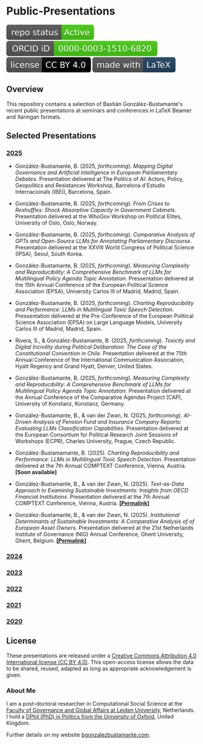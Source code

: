 # Public-Presentations

[![Project Status: Active – The project has reached a stable, usable state and is being actively developed.](https://raw.githubusercontent.com/training-datalab/badges/main/project_status/active.svg)](https://bgonzalezbustamante.github.io/Public-Presentations/docs/STATUS.html) [![ORCID](https://raw.githubusercontent.com/training-datalab/badges/main/orcid/orcid_bgb.svg)](http://orcid.org/0000-0003-1510-6820) [![License](https://raw.githubusercontent.com/training-datalab/badges/main/licenses/cc_by_4_0.svg)](LICENSE.md) [![Latex](https://raw.githubusercontent.com/training-datalab/badges/main/software/latex.svg)](https://www.latex-project.org/)

## Overview

This repository contains a selection of Bastián González-Bustamante's recent public presentations at seminars and conferences in LaTeX Beamer and Xaringan formats.

## Selected Presentations

### [2025](docs/2025.md)

* González-Bustamante, B. (2025, *forthcoming*). *Mapping Digital Governance and Artificial Intelligence in European Parliamentary Debates*. Presentation delivered at The Politics of AI: Actors, Policy, Geopolitics and Resistances Workshop, Barcelona d'Estudis Internacionals (IBEI), Barcelona, Spain.

* González-Bustamante, B. (2025, *forthcoming*). *From Crises to Reshuffles: Shock Absorptive Capacity in Government Cabinets*. Presentation delivered at the WhoGov Workshop on Political Elites, University of Oslo, Oslo, Norway.

* González-Bustamante, B. (2025, *forthcoming*). *Comparative Analysis of GPTs and Open-Source LLMs for Annotating Parliamentary Discourse*. Presentation delivered at the XXVIII World Congress of Political Science (IPSA), Seoul, South Korea.

* González-Bustamante, B. (2025, *forthcoming*). *Measuring Complexity and Reproducibility: A Comprehensive Benchmark of LLMs for Multilingual Policy Agenda Topic Annotation*. Pressentation delivered at the 15th Annual Conference of the European Political Science Association (EPSA), University Carlos III of Madrid, Madrid, Spain.

* González-Bustamante, B. (2025, *forthcoming*). *Charting Reproducibility and Performance: LLMs in Multilingual Toxic Speech Detection*. Pressentation delivered at the Pre-Conference of the European Political Science Association (EPSA) on Large Language Models, University Carlos III of Madrid, Madrid, Spain.

* Rivera, S., & González-Bustamante, B. (2025, *forthcoming*). *Toxicity and Digital Incivility during Political Deliberation: The Case of the Constitutional Convention in Chile*. Presentation delivered at the 75th Annual Conference of the International Communication Association, Hyatt Regency and Grand Hyatt, Denver, United States.

* González-Bustamante, B. (2025, *forthcoming*). *Measuring Complexity and Reproducibility: A Comprehensive Benchmark of LLMs for Multilingual Policy Agenda Topic Annotation*. Presentation delivered at the Annual Conference of the Comparative Agendas Project (CAP), University of Konstanz, Konstanz, Germany.

* González-Bustamante, B., & van der Zwan, N. (2025, *forthcoming*). *AI-Driven Analysis of Pension Fund and Insurance Company Reports: Evaluating LLMs Classification Capabilities*. Presentation delivered at the European Consortium for Political Research Joint Sessions of Workshops (ECPR), Charles University, Prague, Czech Republic.

* González-Bustamamante, B. (2025). *Charting Reproducibility and Performance: LLMs in Multilingual Toxic Speech Detection*. Presentation delivered at the 7th Annual COMPTEXT Conference, Vienna, Austria. **[Soon available]**

* González-Bustamante, B., & van der Zwan, N. (2025). *Text-as-Data Approach to Examining Sustainable Investments: Insights from OECD Financial Institutions*. Presentation delivered at the 7th Annual COMPTEXT Conference, Vienna, Austria. **[[Permalink]](https://github.com/bgonzalezbustamante/Public-Presentations/blob/main/2025/COMPTEXT_VIDI_2025.pdf)**

* González-Bustamante, B., & van der Zwan, N. (2025). *Institutional Determinants of Sustainable Investments: A Comparative Analysis of of European Asset Owners*. Presentation delivered at the 21st Netherlands Institute of Governance (NIG) Annual Conference, Ghent University, Ghent, Belgium. **[[Permalink]](https://github.com/bgonzalezbustamante/Public-Presentations/blob/main/2025/NIG_Conference_2025.pdf)**

### [2024](docs/2024.md)

### [2023](docs/2023.md)

### [2022](docs/2022.md)

### [2021](docs/2021.md)

### [2020](docs/2020.md)

## License

These presentations are released under a [Creative Commons Attribution 4.0 International license (CC BY 4.0)](LICENSE.md). This open-access license allows the data to be shared, reused, adapted as long as appropriate acknowledgement is given.

### About Me

I am a post-doctoral researcher in Computational Social Science at the [Faculty of Governance and Global Affairs at Leiden University](https://www.universiteitleiden.nl/en/governance-and-global-affairs), Netherlands. I hold a [DPhil (PhD) in Politics from the University of Oxford](https://www.politics.ox.ac.uk/), United Kingdom.

Further details on my website [bgonzalezbustamante.com](https://bgonzalezbustamante.com/).
